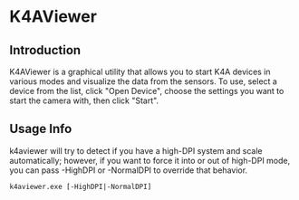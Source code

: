 # K4AViewer

## Introduction

K4AViewer is a graphical utility that allows you to start K4A devices in various modes and visualize the data from the sensors.
To use, select a device from the list, click "Open Device", choose the settings you want to start the camera with, then click "Start".

## Usage Info

k4aviewer will try to detect if you have a high-DPI system and scale automatically; however, if you want to force it into or out of
high-DPI mode, you can pass -HighDPI or -NormalDPI to override that behavior.

    k4aviewer.exe [-HighDPI|-NormalDPI]


